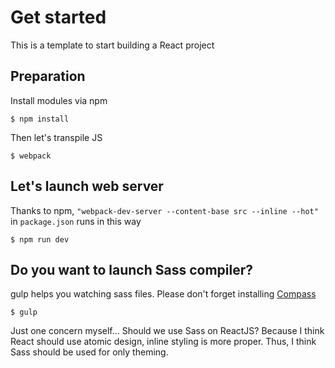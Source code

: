 # Get started
This is a template to start building a React project

## Preparation
Install modules via npm

```
$ npm install
```

Then let's transpile JS

```
$ webpack
```

## Let's launch web server
Thanks to npm, `"webpack-dev-server --content-base src --inline --hot"` in `package.json` runs in this way

```
$ npm run dev
```

## Do you want to launch Sass compiler?
gulp helps you watching sass files. Please don't forget installing [Compass](http://compass-style.org/install/)

```
$ gulp
```

Just one concern myself... Should we use Sass on ReactJS? Because I think React should use atomic design, inline styling is more proper. Thus, I think Sass should be used for only theming.
